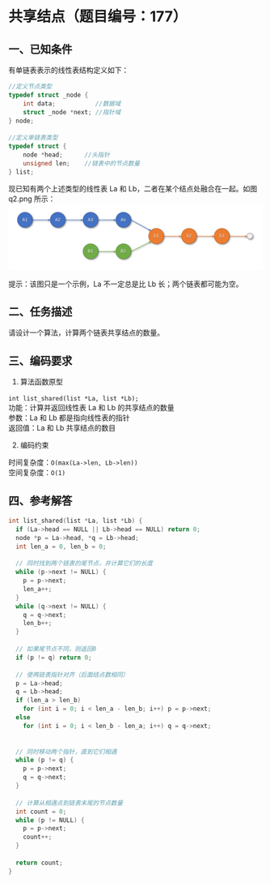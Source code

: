 # 共享结点（题目编号：177）

## 一、已知条件

有单链表表示的线性表结构定义如下：

```c
//定义节点类型
typedef struct _node {
    int data;           //数据域
    struct _node *next; //指针域
} node;

//定义单链表类型
typedef struct {
    node *head;      //头指针
    unsigned len;    //链表中的节点数量
} list;
```

现已知有两个上述类型的线性表 La 和 Lb，二者在某个结点处融合在一起。如图 q2.png 所示：![img](./img/177.png)

提示：该图只是一个示例，La 不一定总是比 Lb 长；两个链表都可能为空。

## 二、任务描述

请设计一个算法，计算两个链表共享结点的数量。

## 三、编码要求

1. 算法函数原型

`int list_shared(list *La, list *Lb);`  
功能：计算并返回线性表 La 和 Lb 的共享结点的数量  
参数：La 和 Lb 都是指向线性表的指针  
返回值：La 和 Lb 共享结点的数目

2. 编码约束

时间复杂度：`O(max(La->len, Lb->len))`  
空间复杂度：`O(1)`

## 四、参考解答

```c
int list_shared(list *La, list *Lb) {
  if (La->head == NULL || Lb->head == NULL) return 0;
  node *p = La->head, *q = Lb->head;
  int len_a = 0, len_b = 0;

  // 同时找到两个链表的尾节点，并计算它们的长度
  while (p->next != NULL) {
    p = p->next;
    len_a++;
  }
  while (q->next != NULL) {
    q = q->next;
    len_b++;
  }

  // 如果尾节点不同，则返回0
  if (p != q) return 0;

  // 使两链表指针对齐（后面结点数相同）
  p = La->head;
  q = Lb->head;
  if (len_a > len_b)
    for (int i = 0; i < len_a - len_b; i++) p = p->next;
  else
    for (int i = 0; i < len_b - len_a; i++) q = q->next;


  // 同时移动两个指针，直到它们相遇
  while (p != q) {
    p = p->next;
    q = q->next;
  }

  // 计算从相遇点到链表末尾的节点数量
  int count = 0;
  while (p != NULL) {
    p = p->next;
    count++;
  }

  return count;
}

```
